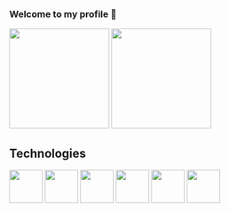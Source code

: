 ### Welcome to my profile 👋

<!--Stats-->
<section>
  <img height="180em" src="https://github-readme-stats.vercel.app/api?username=Almeedus&show_icons=true&theme=dracula"/>
  <img height="180em" src="https://github-readme-stats.vercel.app/api/top-langs/?username=Almeedus&theme=dracula&layout=compact"/>
</section>

<!--Technologies Icons-->
<section>
  <h2>Technologies</h2>
  
  <img align="center" height="60" width="60" src="https://cdn.jsdelivr.net/gh/devicons/devicon@latest/icons/python/python-original.svg" /> 
  <img align="center" height="60" width="60" src="https://cdn.jsdelivr.net/gh/devicons/devicon@latest/icons/sql/sql-original.svg" />
  <img align="center" height="60" width="60" src="https://cdn.jsdelivr.net/gh/devicons/devicon@latest/icons/css3/css3-original.svg" /> 
  <img align="center" height="60" width="60" src="https://cdn.jsdelivr.net/gh/devicons/devicon@latest/icons/html5/html5-original.svg" />
  <img align="center" height="60" width="60" src="https://cdn.jsdelivr.net/gh/devicons/devicon@latest/icons/c++/c++-original.svg" />
<img align="center" height="60" width="60" src="https://cdn.jsdelivr.net/gh/devicons/devicon@latest/icons/javascript/javascript-original.svg" />
          
</section>
